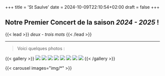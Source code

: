 +++
title = 'St Saulve'
date = 2024-10-09T22:10:54+02:00
draft = false
+++

## Notre Premier Concert de la saison ***2024 - 2025*** !
{{< lead >}}
*deux - trois mots*
{{< /lead >}}

---
> Voici quelques photos :

{{< gallery >}}
  <img src="img/gall/01.jpg" class="grid-w33" />
  <img src="img/gall/02.jpg" class="grid-w33" />
  <img src="img/gall/03.jpg" class="grid-w66" />
  <img src="img/gall/06.jpg" class="grid-w33" />
  <img src="img/gall/08.jpg" class="grid-w33" />
  <img src="img/gall/04.jpg" class="grid-w33" />
  <img src="img/gall/07.jpg" class="grid-w33" />
  <img src="img/gall/05.jpg" class="grid-w33" />
{{< /gallery >}}


{{< carousel images="img/*" >}}

